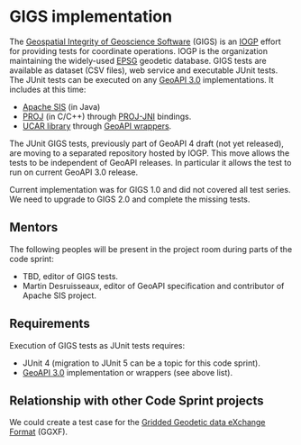 # GIGS implementation

The [Geospatial Integrity of Geoscience Software](https://gigs.iogp.org/) (GIGS)
is an [IOGP](https://www.iogp.org/) effort for providing tests for coordinate operations.
IOGP is the organization maintaining the widely-used [EPSG](https://epsg.org/) geodetic database.
GIGS tests are available as dataset (CSV files), web service and executable JUnit tests.
The JUnit tests can be executed on any [GeoAPI 3.0](http://www.geoapi.org/) implementations.
It includes at this time:

* [Apache SIS](https://sis.apache.org/) (in Java)
* [PROJ](https://proj.org/) (in C/C++) through [PROJ-JNI](https://github.com/OSGeo/PROJ-JNI) bindings.
* [UCAR library](https://github.com/Unidata/netcdf-java) through [GeoAPI wrappers](https://github.com/Unidata/geoapi-netcdf-java).

The JUnit GIGS tests, previously part of GeoAPI 4 draft (not yet released),
are moving to a separated repository hosted by IOGP.
This move allows the tests to be independent of GeoAPI releases.
In particular it allows the test to run on current GeoAPI 3.0 release.

Current implementation was for GIGS 1.0 and did not covered all test series.
We need to upgrade to GIGS 2.0 and complete the missing tests.


## Mentors

The following peoples will be present in the project room during parts of the code sprint:

* TBD, editor of GIGS tests.
* Martin Desruisseaux, editor of GeoAPI specification and contributor of Apache SIS project.


## Requirements

Execution of GIGS tests as JUnit tests requires:

* JUnit 4 (migration to JUnit 5 can be a topic for this code sprint).
* [GeoAPI 3.0](http://www.geoapi.org/) implementation or wrappers (see above list).


## Relationship with other Code Sprint projects

We could create a test case for the [Gridded Geodetic data eXchange Format](../GGXF/README.md) (GGXF).
